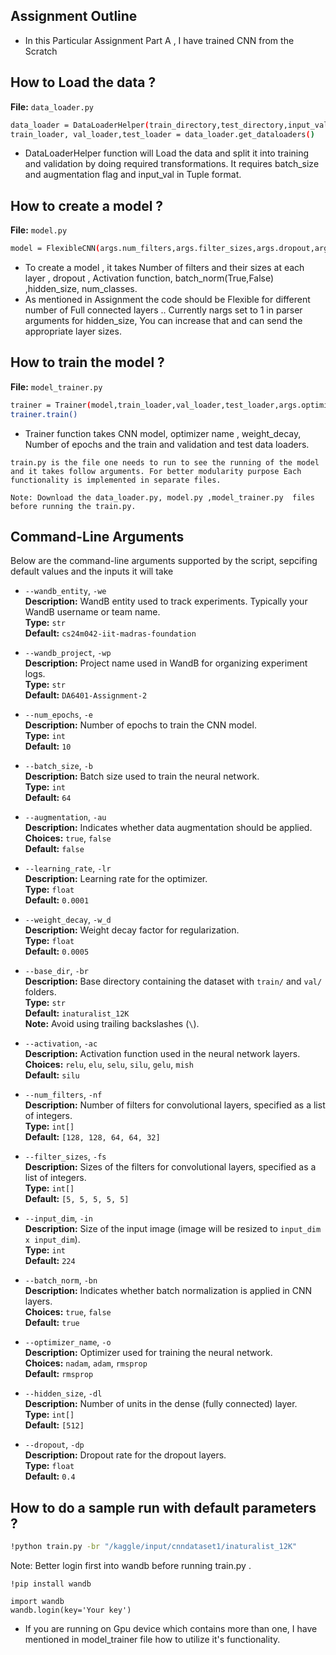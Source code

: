 ## Assignment Outline

- In this Particular Assignment Part A , I have trained CNN from the Scratch

## How to Load the data ?

**File:** `data_loader.py` 

```bash
data_loader = DataLoaderHelper(train_directory,test_directory,input_val,args.batch_size,augmentation)
train_loader, val_loader,test_loader = data_loader.get_dataloaders()
```
- DataLoaderHelper function will Load the data and split it into training and validation by doing required transformations. It requires batch_size and augmentation flag and input_val in Tuple format.

## How to create a model ?
**File:** `model.py` 

```bash
model = FlexibleCNN(args.num_filters,args.filter_sizes,args.dropout,args.activation,batch_norm,input_val,args.hidden_size,num_classes)
```

- To create a model , it takes Number of filters and their sizes at each layer , dropout , Activation function, batch_norm(True,False) ,hidden_size, num_classes.
- As mentioned in Assignment the code should be Flexible for different number of Full connected layers .. Currently nargs set to 1 in parser arguments for hidden_size, You can increase that and can send the appropriate layer sizes.

## How to train the model ?
**File:** `model_trainer.py` 
```bash
trainer = Trainer(model,train_loader,val_loader,test_loader,args.optimizer_name,args.learning_rate,args.num_epochs,args.weight_decay)
trainer.train()
```

- Trainer function takes CNN model, optimizer name , weight_decay, Number of epochs and the train and validation and test data loaders.



```text
train.py is the file one needs to run to see the running of the model and it takes follow arguments. For better modularity purpose Each functionality is implemented in separate files.

Note: Download the data_loader.py, model.py ,model_trainer.py  files before running the train.py.
```


## Command-Line Arguments

Below are the command-line arguments supported by the script, sepcifing default values and the inputs it will take
  
  
- `--wandb_entity`, `-we`  
  **Description:** WandB entity used to track experiments. Typically your WandB username or team name.  
  **Type:** `str`  
  **Default:** `cs24m042-iit-madras-foundation`

- `--wandb_project`, `-wp`  
  **Description:** Project name used in WandB for organizing experiment logs.  
  **Type:** `str`  
  **Default:** `DA6401-Assignment-2`

- `--num_epochs`, `-e`  
  **Description:** Number of epochs to train the CNN model.  
  **Type:** `int`  
  **Default:** `10`

- `--batch_size`, `-b`  
  **Description:** Batch size used to train the neural network.  
  **Type:** `int`  
  **Default:** `64`

- `--augmentation`, `-au`  
  **Description:** Indicates whether data augmentation should be applied.  
  **Choices:** `true`, `false`  
  **Default:** `false`

- `--learning_rate`, `-lr`  
  **Description:** Learning rate for the optimizer.  
  **Type:** `float`  
  **Default:** `0.0001`

- `--weight_decay`, `-w_d`  
  **Description:** Weight decay factor for regularization.  
  **Type:** `float`  
  **Default:** `0.0005`

- `--base_dir`, `-br`  
  **Description:** Base directory containing the dataset with `train/` and `val/` folders.  
  **Type:** `str`  
  **Default:** `inaturalist_12K`  
  **Note:** Avoid using trailing backslashes (`\`).

- `--activation`, `-ac`  
  **Description:** Activation function used in the neural network layers.  
  **Choices:** `relu`, `elu`, `selu`, `silu`, `gelu`, `mish`  
  **Default:** `silu`

- `--num_filters`, `-nf`  
  **Description:** Number of filters for convolutional layers, specified as a list of integers.  
  **Type:** `int[]`  
  **Default:** `[128, 128, 64, 64, 32]`

- `--filter_sizes`, `-fs`  
  **Description:** Sizes of the filters for convolutional layers, specified as a list of integers.  
  **Type:** `int[]`  
  **Default:** `[5, 5, 5, 5, 5]`

- `--input_dim`, `-in`  
  **Description:** Size of the input image (image will be resized to `input_dim x input_dim`).  
  **Type:** `int`  
  **Default:** `224`

- `--batch_norm`, `-bn`  
  **Description:** Indicates whether batch normalization is applied in CNN layers.  
  **Choices:** `true`, `false`  
  **Default:** `true`

- `--optimizer_name`, `-o`  
  **Description:** Optimizer used for training the neural network.  
  **Choices:** `nadam`, `adam`, `rmsprop`  
  **Default:** `rmsprop`

- `--hidden_size`, `-dl`  
  **Description:** Number of units in the dense (fully connected) layer.  
  **Type:** `int[]`  
  **Default:** `[512]`

- `--dropout`, `-dp`  
  **Description:** Dropout rate for the dropout layers.  
  **Type:** `float`  
  **Default:** `0.4`
  
  

  
## How to do a sample run with default parameters ?

```bash
!python train.py -br "/kaggle/input/cnndataset1/inaturalist_12K"

```
Note: Better login first into wandb before running train.py .
```
!pip install wandb

import wandb
wandb.login(key='Your key')
```

- If you are running on Gpu device which contains more than one, I have mentioned in model_trainer file how to utilize it's functionality.